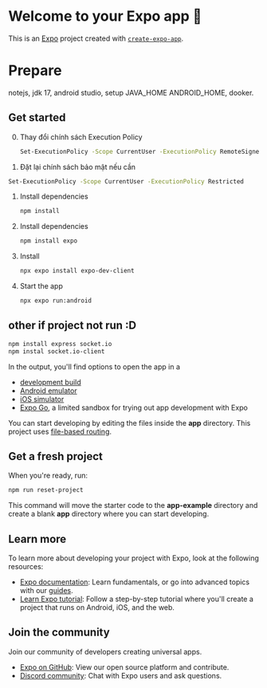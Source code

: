 # Welcome to your Expo app 👋

This is an [Expo](https://expo.dev) project created with [`create-expo-app`](https://www.npmjs.com/package/create-expo-app).

# Prepare
notejs, jdk 17, android studio, setup JAVA_HOME ANDROID_HOME, dooker.

## Get started
0. Thay đổi chính sách Execution Policy 
   ```bash
   Set-ExecutionPolicy -Scope CurrentUser -ExecutionPolicy RemoteSigned
   ```
00. Đặt lại chính sách bảo mật nếu cần 
   ```bash
   Set-ExecutionPolicy -Scope CurrentUser -ExecutionPolicy Restricted
   ```
1. Install dependencies

   ```bash
   npm install
   ```
2. Install dependencies

   ```bash
   npm install expo
   ```
3. Install

   ```bash
   npx expo install expo-dev-client
   ```

4. Start the app

   ```bash
   npx expo run:android
   ```
   
## other if project not run :D
   ```bash
   npm install express socket.io
   npm instal socket.io-client
   ```
In the output, you'll find options to open the app in a

- [development build](https://docs.expo.dev/develop/development-builds/introduction/)
- [Android emulator](https://docs.expo.dev/workflow/android-studio-emulator/)
- [iOS simulator](https://docs.expo.dev/workflow/ios-simulator/)
- [Expo Go](https://expo.dev/go), a limited sandbox for trying out app development with Expo

You can start developing by editing the files inside the **app** directory. This project uses [file-based routing](https://docs.expo.dev/router/introduction).

## Get a fresh project

When you're ready, run:

```bash
npm run reset-project
```

This command will move the starter code to the **app-example** directory and create a blank **app** directory where you can start developing.

## Learn more

To learn more about developing your project with Expo, look at the following resources:

- [Expo documentation](https://docs.expo.dev/): Learn fundamentals, or go into advanced topics with our [guides](https://docs.expo.dev/guides).
- [Learn Expo tutorial](https://docs.expo.dev/tutorial/introduction/): Follow a step-by-step tutorial where you'll create a project that runs on Android, iOS, and the web.

## Join the community

Join our community of developers creating universal apps.

- [Expo on GitHub](https://github.com/expo/expo): View our open source platform and contribute.
- [Discord community](https://chat.expo.dev): Chat with Expo users and ask questions.
